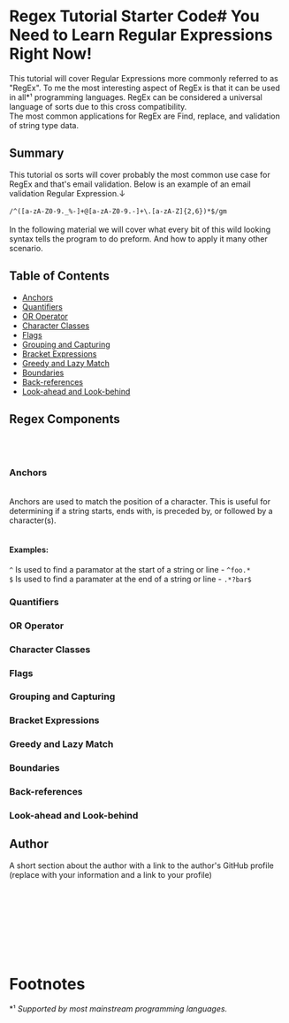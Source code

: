 # Regex Tutorial Starter Code# You Need to Learn Regular Expressions Right Now!

This tutorial will cover Regular Expressions more commonly referred to as "RegEx". To me the most interesting aspect of RegEx is that it can be used in all*¹ programming languages. 
RegEx can be considered a universal language of sorts due to this cross compatibility.<br>
The most common applications for RegEx are Find, replace, and validation of string type data.  

## Summary

This tutorial os sorts will cover probably the most common use case for RegEx and that's email validation. Below is an example of an email validation Regular Expression.↓
<br>
<br>
    `/^([a-zA-Z0-9._%-]+@[a-zA-Z0-9.-]+\.[a-zA-Z]{2,6})*$/gm`
<br>
<br>
In the following material we will cover what every bit of this wild looking syntax tells the program to do preform. And how to apply it many other scenario.

## Table of Contents

- [Anchors](#anchors)
- [Quantifiers](#quantifiers)
- [OR Operator](#or-operator)
- [Character Classes](#character-classes)
- [Flags](#flags)
- [Grouping and Capturing](#grouping-and-capturing)
- [Bracket Expressions](#bracket-expressions)
- [Greedy and Lazy Match](#greedy-and-lazy-match)
- [Boundaries](#boundaries)
- [Back-references](#back-references)
- [Look-ahead and Look-behind](#look-ahead-and-look-behind)

## Regex Components
<br>
<br>


### Anchors
<br>
Anchors are used to match the position of a character. This is useful for determining if a string starts, ends with, is preceded by, or followed by a character(s).
<br>
<br>

#### Examples:

`^` Is used to find a paramator at the start of a string or line - `^foo.*` <br>
`$` Is used to find a paramater at the end of a string or line - `.*?bar$` <br>

### Quantifiers

### OR Operator

### Character Classes

### Flags

### Grouping and Capturing

### Bracket Expressions

### Greedy and Lazy Match

### Boundaries

### Back-references

### Look-ahead and Look-behind

## Author

A short section about the author with a link to the author's GitHub profile (replace with your information and a link to your profile)

<br>
<br>
<br>
<br>
<br>
<br>
<br>

# Footnotes 

  *¹  *Supported by most mainstream programming languages.*

